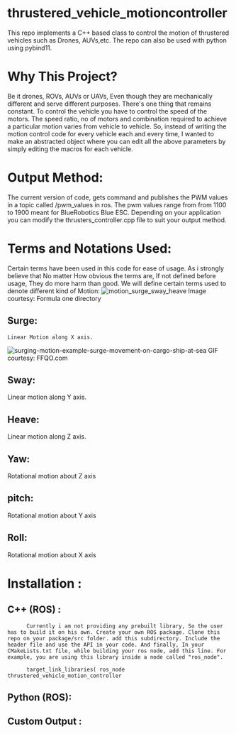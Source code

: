 # thrustered_vehicle_motioncontroller
This repo implements a C++ based class to control the motion of thrustered vehicles such as Drones, AUVs,etc. The repo can also be used with python using pybind11.

# Why This Project?
 Be it drones, ROVs, AUVs or UAVs, Even though they are mechanically different and serve different purposes. There's one thing that remains constant. To control the vehicle you have to control the speed of the motors.
 The speed ratio, no of motors and combination required to achieve a particular motion varies from vehicle to vehicle. So, instead of writing the motion control code for every vehicle each and every time, I wanted to make an abstracted object where you can edit all the above parameters by simply editing the macros for each vehicle.
 
 # Output Method:
   The current version of code, gets command and publishes the PWM values in a topic called /pwm_values in ros. The pwm values range from from 1100 to 1900 meant for BlueRobotics Blue ESC. Depending on your application you can modify the thrusters_controller.cpp file to suit your output method.
   
 # Terms and Notations Used:
 Certain terms have been used in this code for ease of usage. As i strongly believe that No matter How obvious the terms are, If not defined before usage, They do more harm than good.
 We will define certain terms used to denote different kind of Motion:
 ![motion_surge_sway_heave](https://user-images.githubusercontent.com/95476939/188468785-ba8f401e-fe0a-43a6-a1b7-d7d45ca949e3.jpg)
 Image courtesy: Formula one directory


## Surge:
    Linear Motion along X axis.
    
![surging-motion-example-surge-movement-on-cargo-ship-at-sea](https://user-images.githubusercontent.com/95476939/188467845-0a946327-43d7-4e03-b25f-b831507bea3e.gif)
GIF courtesy: FFQO.com

## Sway:
  Linear motion along Y axis.
   

## Heave:
   Linear motion along Z axis.

## Yaw:
   Rotational motion about Z axis
## pitch:
   Rotational motion about Y axis
## Roll:
  Rotational motion about X axis
 
 # Installation :
 ## C++ (ROS) :
          Currently i am not providing any prebuilt library, So the user has to build it on his own. Create your own ROS package. Clone this repo on your package/src folder. add this subdirectory. Include the header file and use the API in your code. And finally, In your CMakeLists.txt file, while building your ros node, add this line. For example, you are using this library inside a node called "ros_node".
```
      target_link_libraries( ros_node thrustered_vehicle_motion_controller
```
        
 
      
 
 ## Python (ROS):
 
 ## Custom Output :
 
 
